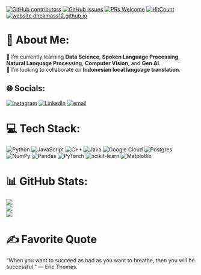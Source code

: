[![GitHub contributors](https://img.shields.io/github/contributors/dhekmass12/dhekmass12)](https://github.com/dhekmass12/dhekmass12/graphs/contributors) [![GitHub issues](https://img.shields.io/github/issues/dhekmass12/dhekmass12)](https://github.com/dhekmass12/dhekmass12/issues) [![PRs Welcome](https://img.shields.io/badge/PRs-welcome-brightgreen.svg?style=flat-square)](https://github.com/dhekmass12/dhekmass12/pulls) [![HitCount](https://views.whatilearened.today/views/github/dhekmass12/dhekmass12.svg)](https://github.com/dhekmass12/dhekmass12) [![website dhekmass12.github.io](https://img.shields.io/website-up-down-green-red/http/dhekmass12.github.io/dhekmass12.svg)](https://dhekmass12.github.io/dhekmass12/)


# 💫 About Me:
🌱 I’m currently learning **Data Science**, **Spoken Language Processing**, **Natural Language Processing**, **Computer Vision**, and **Gen AI**.<br>
👯 I’m looking to collaborate on **Indonesian local language translation**.

## 🌐 Socials:
[![Instagram](https://img.shields.io/badge/Instagram-%23E4405F.svg?logo=Instagram&logoColor=white)](https://instagram.com/dhekmass) [![LinkedIn](https://img.shields.io/badge/LinkedIn-%230077B5.svg?logo=linkedin&logoColor=white)](https://linkedin.com/in/dimas-tri-kurniawan) [![email](https://img.shields.io/badge/Email-D14836?logo=gmail&logoColor=white)](mailto:kurniawan3dimas@gmail.com) 

# 💻 Tech Stack:
![Python](https://img.shields.io/badge/python-3670A0?style=for-the-badge&logo=python&logoColor=ffdd54) ![JavaScript](https://img.shields.io/badge/javascript-%23323330.svg?style=for-the-badge&logo=javascript&logoColor=%23F7DF1E) ![C++](https://img.shields.io/badge/c++-%2300599C.svg?style=for-the-badge&logo=c%2B%2B&logoColor=white) ![Java](https://img.shields.io/badge/java-%23ED8B00.svg?style=for-the-badge&logo=openjdk&logoColor=white) ![Google Cloud](https://img.shields.io/badge/GoogleCloud-%234285F4.svg?style=for-the-badge&logo=google-cloud&logoColor=white) ![Postgres](https://img.shields.io/badge/postgres-%23316192.svg?style=for-the-badge&logo=postgresql&logoColor=white) ![NumPy](https://img.shields.io/badge/numpy-%23013243.svg?style=for-the-badge&logo=numpy&logoColor=white) ![Pandas](https://img.shields.io/badge/pandas-%23150458.svg?style=for-the-badge&logo=pandas&logoColor=white) ![PyTorch](https://img.shields.io/badge/PyTorch-%23EE4C2C.svg?style=for-the-badge&logo=PyTorch&logoColor=white) ![scikit-learn](https://img.shields.io/badge/scikit--learn-%23F7931E.svg?style=for-the-badge&logo=scikit-learn&logoColor=white) ![Matplotlib](https://img.shields.io/badge/Matplotlib-%23ffffff.svg?style=for-the-badge&logo=Matplotlib&logoColor=black)

# 📊 GitHub Stats:
![](https://github-readme-stats.vercel.app/api?username=dhekmass12&theme=dark&hide_border=false&include_all_commits=false&count_private=false)<br/>
![](https://nirzak-streak-stats.vercel.app/?user=dhekmass12&theme=dark&hide_border=false)<br/>
![](https://github-readme-stats.vercel.app/api/top-langs/?username=dhekmass12&theme=dark&hide_border=false&include_all_commits=false&count_private=false&layout=compact)

# ✍️ Favorite Quote
“When you want to succeed as bad as you want to breathe, then you will be successful.” — Eric Thomas.

<!-- Proudly created with GPRM ( https://gprm.itsvg.in ) -->
